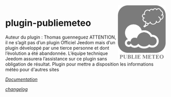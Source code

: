 <img align="right" src="plugin_info/publiemeteo_icon.png" width="150">

# plugin-publiemeteo

Auteur du plugin : Thomas guenneguez ATTENTION, il ne s’agit pas d’un plugin Officiel Jeedom mais d’un plugin développé par une tierce personne et dont l’évolution a été abandonnée. L’équipe technique Jeedom assurera l’assistance sur ce plugin sans obligation de résultat. Plugin pour mettre a disposition les informations météo pour d'autres sites

*[Documentation](https://doc.jeedom.com/third_plugin/publiemeteo/fr_FR/)*

*[changelog](https://doc.jeedom.com/third_plugin/publiemeteo/fr_FR/changelog.html)*